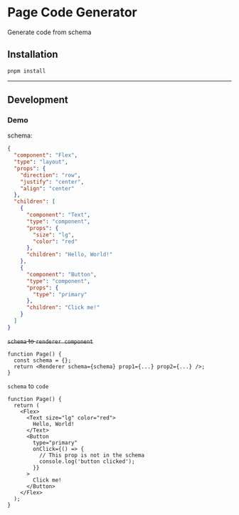 # Page Code Generator

Generate code from schema

## Installation

```bash
pnpm install
```

---

## Development

### Demo

schema:

```json
{
  "component": "Flex",
  "type": "layout",
  "props": {
    "direction": "row",
    "justify": "center",
    "align": "center"
  },
  "children": [
    {
      "component": "Text",
      "type": "component",
      "props": {
        "size": "lg",
        "color": "red"
      },
      "children": "Hello, World!"
    },
    {
      "component": "Button",
      "type": "component",
      "props": {
        "type": "primary"
      },
      "children": "Click me!"
    }
  ]
}
```

~~`schema` to `renderer component`~~

```tsx
function Page() {
  const schema = {};
  return <Renderer schema={schema} prop1={...} prop2={...} />;
}
```

`schema` to `code`

```tsx
function Page() {
  return (
    <Flex>
      <Text size="lg" color="red">
        Hello, World!
      </Text>
      <Button
        type="primary"
        onClick={() => {
          // This prop is not in the schema
          console.log('button clicked');
        }}
      >
        Click me!
      </Button>
    </Flex>
  );
}
```
